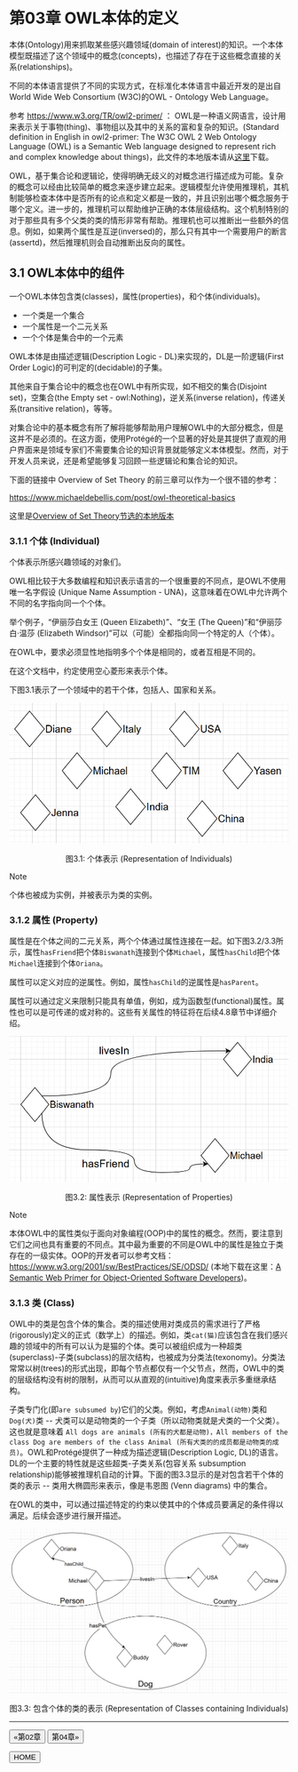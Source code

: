# 第03章 OWL本体的定义

本体(Ontology)用来抓取某些感兴趣领域(domain of interest)的知识。一个本体模型既描述了这个领域中的概念(concepts)，也描述了存在于这些概念直接的关系(relationships)。

不同的本体语言提供了不同的实现方式，在标准化本体语言中最近开发的是出自World Wide Web Consortium (W3C)的OWL - Ontology Web Language。

参考 https://www.w3.org/TR/owl2-primer/ ： OWL是一种语义网语言，设计用来表示关于事物(thing)、事物组以及其中的关系的富和复杂的知识。(Standard definition in English in owl2-primer: The W3C OWL 2 Web Ontology Language (OWL) is a Semantic Web language designed to represent rich and complex knowledge about things)，此文件的本地版本请从[这里](../docs/owl2-primer.pdf)下载。

OWL，基于集合论和逻辑论，使得明确无歧义的对概念进行描述成为可能。复杂的概念可以经由比较简单的概念来逐步建立起来。逻辑模型允许使用推理机，其机制能够检查本体中是否所有的论点和定义都是一致的，并且识别出哪个概念服务于哪个定义。进一步的，推理机可以帮助维护正确的本体层级结构。这个机制特别的对于那些具有多个父类的类的情形非常有帮助。推理机也可以推断出一些额外的信息。例如，如果两个属性是互逆(inversed)的，那么只有其中一个需要用户的断言(assertd)，然后推理机则会自动推断出反向的属性。

## 3.1 OWL本体中的组件

一个OWL本体包含类(classes)，属性(properties)，和个体(individuals)。

- 一个类是一个集合
- 一个属性是一个二元关系
- 一个个体是集合中的一个元素

OWL本体是由描述逻辑(Description Logic - DL)来实现的，DL是一阶逻辑(First Order Logic)的可判定的(decidable)的子集。

其他来自于集合论中的概念也在OWL中有所实现，如不相交的集合(Disjoint set)，空集合(the Empty set - owl:Nothing)，逆关系(inverse relation)，传递关系(transitive relation)，等等。

对集合论中的基本概念有所了解将能够帮助用户理解OWL中的大部分概念，但是这并不是必须的。在这方面，使用Protégé的一个显著的好处是其提供了直观的用户界面来是领域专家们不需要集合论的知识背景就能够定义本体模型。然而，对于开发人员来说，还是希望能够复习回顾一些逻辑论和集合论的知识。

下面的链接中 Overview of Set Theory 的前三章可以作为一个很不错的参考：

https://www.michaeldebellis.com/post/owl-theoretical-basics

这里是[Overview of Set Theory节选的本地版本](Partee%20et%20al.pdf)

### 3.1.1 个体 (Individual)

个体表示所感兴趣领域的对象们。

OWL相比较于大多数编程和知识表示语言的一个很重要的不同点，是OWL不使用唯一名字假设 (Unique Name Assumption - UNA)，这意味着在OWL中允许两个不同的名字指向同一个个体。

举个例子，“伊丽莎白女王 (Queen Elizabeth)”、“女王 (The Queen)”和“伊丽莎白·温莎 (Elizabeth Windsor)”可以（可能）全都指向同一个特定的人（个体）。

在OWL中，要求必须显性地指明多个个体是相同的，或者互相是不同的。

在这个文档中，约定使用空心菱形来表示个体。

下图3.1表示了一个领域中的若干个体，包括人、国家和关系。

![Figure3-1](img/Figure3-1.png)

<div align="center">图3.1: 个体表示 (Representation of Individuals)</div>

> [!NOTE]
> 个体也被成为实例，并被表示为类的实例。

### 3.1.2 属性 (Property)

属性是在个体之间的二元关系，两个个体通过属性连接在一起。如下图3.2/3.3所示，属性`hasFriend`把个体`Biswanath`连接到个体`Michael`，属性`hasChild`把个体`Michael`连接到个体`Oriana`。

属性可以定义对应的逆属性。例如，属性`hasChild`的逆属性是`hasParent`。

属性可以通过定义来限制只能具有单值，例如，成为函数型(functional)属性。属性也可以是可传递的或对称的。这些有关属性的特征将在后续4.8章节中详细介绍。

![Figure3-2](img/Figure3-2.png)

<div align="center">图3.2: 属性表示 (Representation of Properties)</div>

> [!NOTE]
> 本体OWL中的属性类似于面向对象编程(OOP)中的属性的概念。然而，要注意到它们之间也具有重要的不同点。其中最为重要的不同是OWL中的属性是独立于类存在的一级实体。OOP的开发者可以参考文档：https://www.w3.org/2001/sw/BestPractices/SE/ODSD/ (本地下载在这里：[A Semantic Web Primer for Object-Oriented Software Developers](../docs/A%20Semantic%20Web%20Primer%20for%20Object-Oriented%20Software%20Developers.pdf))。

### 3.1.3 类 (Class)

OWL中的类是包含个体的集合。类的描述使用对类成员的需求进行了严格(rigorously)定义的正式（数学上）的描述。例如，类`cat(猫)`应该包含在我们感兴趣的领域中的所有可以认为是猫的个体。类可以被组织成为一种超类(superclass)-子类(subclass)的层次结构，也被成为分类法(texonomy)。分类法常常以树(trees)的形式出现，即每个节点都仅有一个父节点，然而，OWL中的类的层级结构没有树的限制，从而可以从直观的(intuitive)角度来表示多重继承结构。

子类专门化(即`are subsumed by`)它们的父类。例如，考虑`Animal(动物)`类和`Dog(犬)`类 -- 犬类可以是动物类的一个子类（所以动物类就是犬类的一个父类）。这也就是意味着 `All dogs are animals (所有的犬都是动物)，All members of the class Dog are members of the class Animal (所有犬类的的成员都是动物类的成员)`。OWL和Protégé提供了一种成为描述逻辑(Description Logic, DL)的语言。DL的一个主要的特性就是这些超类-子类关系(包容关系 subsumption relationship)能够被推理机自动的计算。下面的图3.3显示的是对包含若干个体的类的表示 -- 类用大椭圆形来表示，像是韦恩图 (Venn diagrams) 中的集合。

在OWL的类中，可以通过描述特定的约束以使其中的个体成员要满足的条件得以满足。后续会逐步进行展开描述。

![Figure3-3](img/Figure3-3.png)

<div align="center">图3.3: 包含个体的类的表示 (Representation of Classes containing Individuals)</div>

---

[<button type="button">«第02章</button>](../第02章/README.md) [<button type="button">第04章»</button>](../第04章/README.md)

[<button type="button">HOME</button>](../README.md)